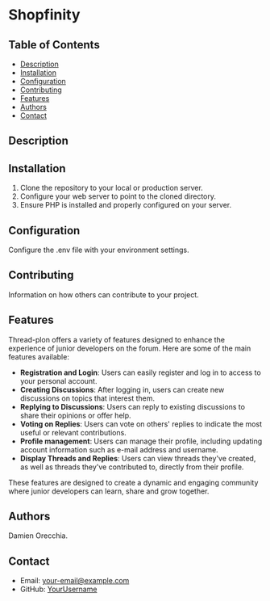 # Shopfinity

## Table of Contents

- [Description](#description)
- [Installation](#installation)
- [Configuration](#configuration)
- [Contributing](#contributing)
- [Features](#features)
- [Authors](#authors)
- [Contact](#contact)

## Description

## Installation

1. Clone the repository to your local or production server.
2. Configure your web server to point to the cloned directory.
3. Ensure PHP is installed and properly configured on your server.

## Configuration

Configure the .env file with your environment settings.

## Contributing

Information on how others can contribute to your project.

## Features

Thread-plon offers a variety of features designed to enhance the experience of junior developers on the forum. Here are some of the main features available:

- **Registration and Login**: Users can easily register and log in to access to your personal account.
- **Creating Discussions**: After logging in, users can create new discussions on topics that interest them.
- **Replying to Discussions**: Users can reply to existing discussions to share their opinions or offer help.
- **Voting on Replies**: Users can vote on others' replies to indicate the most useful or relevant contributions.
- **Profile management**: Users can manage their profile, including updating account information such as e-mail address and username.
- **Display Threads and Replies**: Users can view threads they've created, as well as threads they've contributed to, directly from their profile.

These features are designed to create a dynamic and engaging community where junior developers can learn, share and grow together.

## Authors
Damien Orecchia.

## Contact

- Email: [your-email@example.com](mailto:your-email@example.com)
- GitHub: [YourUsername](https://github.com/YourUsername)